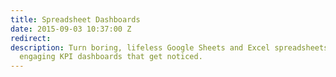```yaml
---
title: Spreadsheet Dashboards
date: 2015-09-03 10:37:00 Z
redirect: 
description: Turn boring, lifeless Google Sheets and Excel spreadsheets data into
  engaging KPI dashboards that get noticed.
---
```


